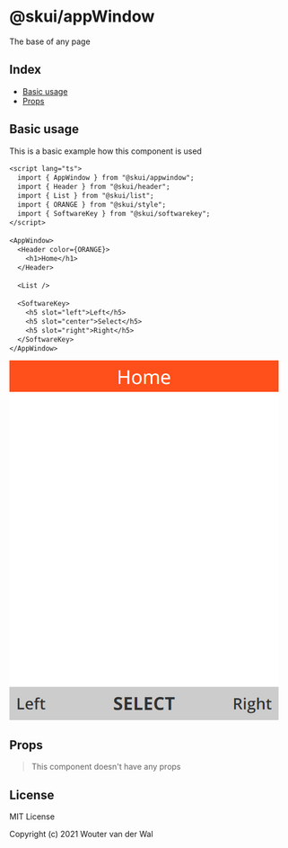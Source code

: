 # @skui/appWindow

The base of any page

## Index

- [Basic usage](#basic-usage)
- [Props](#props)

## Basic usage

This is a basic example how this component is used

```svelte
<script lang="ts">
  import { AppWindow } from "@skui/appwindow";
  import { Header } from "@skui/header";
  import { List } from "@skui/list";
  import { ORANGE } from "@skui/style";
  import { SoftwareKey } from "@skui/softwarekey";
</script>

<AppWindow>
  <Header color={ORANGE}>
    <h1>Home</h1>
  </Header>

  <List />

  <SoftwareKey>
    <h5 slot="left">Left</h5>
    <h5 slot="center">Select</h5>
    <h5 slot="right">Right</h5>
  </SoftwareKey>
</AppWindow>
```

![Example](https://github.com/wjtje/svelte-kaios/raw/main/packages/appWindow/screenshots/example.png)

## Props

> This component doesn't have any props

## License

MIT License

Copyright (c) 2021 Wouter van der Wal
